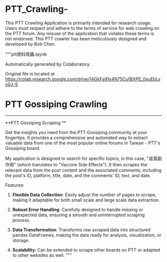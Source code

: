 # PTT_Crawling-
This PTT Crawling Application is primarily intended for research usage. Users must respect and adhere to the terms of service for web crawling on the PTT forum. Any misuse of the application that violates these terms is not endorsed. This  PTT crawler has been meticulously designed and developed by Bob Chen.


"""ptt資料爬蟲.ipynb

Automatically generated by Colaboratory.

Original file is located at
    https://colab.research.google.com/drive/14GkFa91x4N75CufBXPE_0xuEbLvo0J-S

# PTT Gossiping Crawling

---

**PTT Gossiping Scraping **

Get the insights you need from the PTT Gossiping community at your fingertips. It provides a comprehensive and automated way to extract valuable data from one of the most popular online forums in Taiwan - PTT's Gossiping board.

My application is designed to search for specific topics, in this case, "疫苗副作用" (which translates to "Vaccine Side Effects"). It then scrapes the relevant data from the post content and the associated comments, including the post's ID, platform, title, date, and the comments' ID, text, and date.

Features:

1. **Flexible Data Collection**: Easily adjust the number of pages to scrape, making it adaptable for both small scale and large scale data extraction.

2. **Robust Error Handling**: Carefully designed to handle missing or unexpected data, ensuring a smooth and uninterrupted scraping process.

3. **Data Transformation**: Transforms raw scraped data into structured pandas DataFrames, making the data ready for analysis, visualization, or storage.

4. **Scalability**: Can be extended to scrape other boards on PTT or adapted to other websites as well.
"""

